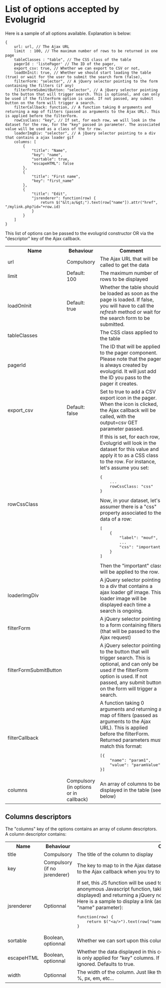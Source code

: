 List of options accepted by Evolugrid
=====================================

Here is a sample of all options available. Explanation is below:
	
	{
		url: url, // The Ajax URL
		limit  : 100, // The maximum number of rows to be returned in one page
		tableClasses : "table", // The CSS class of the table
		pagerId : 'listePager' // The ID of the pager,
		export_csv: true, // Whether we can export to CSV or not,
		loadOnInit: true, // Whether we should start loading the table (true) or wait for the user to submit the search form (false),
		filterForm: "selector", // A jQuery selector pointing to the form containing the filters (if any)
		filterFormSubmitButton: "selector", // A jQuery selector pointing to the button that will trigger search. This is optional, and can only be used if the filterForm option is used. If not passed, any submit button on the form will trigger a search.
	  	filterCallback: function, // A function taking 0 arguments and returning a map of filters (passed as arguments to the Ajax URL). This is applied before the filterForm.
		rowCssClass: "key", // If set, for each row, we will look in the dataset for the row, for the "key" passed in parameter. The associated value will be used as a class of the tr row. 
		loaderImgDiv: "selector", // A jQuery selector pointing to a div that contains a ajax loader gif
		columns: [
			{
				"title": "Name",
				"key": "name",
				"sortable": true,
				"escapeHTML": false
			},
			{
				"title": "First name",
				"key": "first_name"
			},
			{
				"title": "Edit",
				"jsrenderer": function(row) {
					return $("&lt;a/&gt;").text(row["name"]).attr("href", "/mylink.php?id="+row.id)
				}
			}
		] 
	} 

<div class="alert alert-info">This list of options can be passed to the evolugrid
constructor OR via the "descriptor" key of the Ajax callback.</div>

<table class="table">
	<tr>
		<th>Name</th>
		<th>Behaviour</th>
		<th>Comment</th>
	</tr>
	<tr>
		<td>url</td>
		<td>Compulsory</td>
		<td>The Ajax URL that will be called to get the data</td>
	</tr>
	<tr>
		<td>limit</td>
		<td>Default: 100</td>
		<td>The maximum number of rows to be displayed</td>
	</tr>
	<tr>
		<td>loadOnInit</td>
		<td>Default: true</td>
		<td>Whether the table should be loaded as soon as the page is loaded. If false, you will have to call the <em>refresh</em> method or wait for the search form to be submitted.</td>
	</tr>
	<tr>
		<td>tableClasses</td>
		<td></td>
		<td>The CSS class applied to the table</td>
	</tr>
	<tr>
		<td>pagerId</td>
		<td></td>
		<td>The ID that will be applied to the pager component. Please note that the pager is always created by evolugrid. It will just add the ID you pass to the pager it creates.</td>
	</tr>
	<tr>
		<td>export_csv</td>
		<td>Default: false</td>
		<td>Set to true to add a CSV export icon in the pager. When the icon is clicked, the Ajax callback will be called, with the output=csv GET parameter passed.</td>
	</tr>
	<tr>
		<td>rowCssClass</td>
		<td></td>
		<td>If this is set, for each row, Evolugrid will look in the dataset for this value and apply it to as a CSS class to the row.
		For instance, let's assume you set:
		<pre>{
	...
	rowCssClass: "css"
}</pre>
		Now, in your dataset, let's assumer there is a "css" property associated to the data of a row:
		<pre>[
	{
		"label": "mouf",
		...
		"css": "important"
	}
]</pre>
		Then the "important" class will be applied to the row.
		</td>
	</tr>
	<tr>
		<td>loaderImgDiv</td>
		<td></td>
		<td>A jQuery selector pointing to a div that contains a ajax loader gif image. This loader image
		will be displayed each time a search is ongoing.</td>
	</tr>
	<tr>
		<td>filterForm</td>
		<td></td>
		<td>A jQuery selector pointing to a form containing filters (that will be passed to the Ajax request)</td>
	</tr>
	<tr>
		<td>filterFormSubmitButton</td>
		<td></td>
		<td>A jQuery selector pointing to the button that will trigger search. This is optional, and can only be used if the filterForm option is used. 
		If not passed, any submit button on the form will trigger a search.</td>
	</tr>
	<tr>
		<td>filterCallback</td>
		<td></td>
		<td>A function taking 0 arguments and returning a map of filters (passed as arguments to the Ajax URL). This is applied before the filterForm.
		Returned parameters must match this format:
<pre>[{
	"name": "param1",
	"value": "paramValue" 
}]</pre>
		</td>
	</tr>
	<tr>
		<td>columns</td>
		<td>Compulsory (in options or in callback)</td>
		<td>An array of columns to be displayed in the table (see below)</td>
	</tr>
</table>

Columns descriptors
-------------------

The "columns" key of the options contains an array of column descriptors.
A column descriptor contains:

<table class="table">
	<tr>
		<th>Name</th>
		<th>Behaviour</th>
		<th>Comment</th>
	</tr>
	<tr>
		<td>title</td>
		<td>Compulsory</td>
		<td>The title of the column to display</td>
	</tr>
	<tr>
		<td>key</td>
		<td>Compulsory (if no jsrenderer)</td>
		<td>The key to map to in the Ajax dataset. This is also the key that will be returned to the Ajax
		callback when you try to sort on the column (if "sortable" is set)</td>
	</tr>
	<tr>
		<td>jsrenderer</td>
		<td>Optionnal</td>
		<td>If set, this JS function will be used to render the cell.
		This should contain an anonymous Javascript function, taking one parameter (the data row being displayed)
		and returning a jQuery node representing the HTML to put in the cell.<br/>Here is a sample to display a link
		(assuming the data row contains an "id" and a "name" parameter):
	 	<pre>function(row) {
	return $("&lt;a/&gt;").text(row["name"]).attr("href", "/mylink.php?id="+row.id)
}</pre></td>
	</tr>
	<tr>
		<td>sortable</td>
		<td>Boolean, optionnal</td>
		<td>Whether we can sort upon this column or not. Defaults to false.</td>
	</tr>
	<tr>
		<td>escapeHTML</td>
		<td>Boolean, optionnal</td>
		<td>Whether the data displayed in this column should be HTML escaped or not. This is only applied for "key" columns. If a "jsrenderer" is set, this parameter is ignored. Defaults to true.</td>
	</tr>
	<tr>
		<td>width</td>
		<td>Optionnal</td>
		<td>The width of the column. Just like the CSS width property, you can express it in
		%, px, em, etc...</td>
	</tr>
</table>